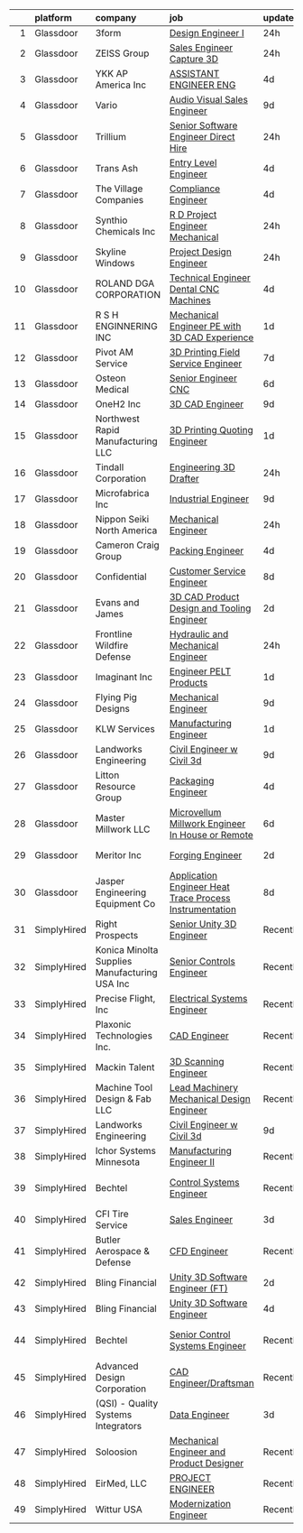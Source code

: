 

|    | platform    | company                                       | job                                                                                                                                                                                                                                                                                                                                                                                                                                                                                                                                                                                                                                                                                                                                                                                                                                                                                                                                                    | update_time   | location           |
|---:|:------------|:----------------------------------------------|:-------------------------------------------------------------------------------------------------------------------------------------------------------------------------------------------------------------------------------------------------------------------------------------------------------------------------------------------------------------------------------------------------------------------------------------------------------------------------------------------------------------------------------------------------------------------------------------------------------------------------------------------------------------------------------------------------------------------------------------------------------------------------------------------------------------------------------------------------------------------------------------------------------------------------------------------------------|:--------------|:-------------------|
|  1 | Glassdoor   | 3form                                         | [Design Engineer I](https://www.glassdoor.com/partner/jobListing.htm?pos=128&ao=1110586&s=58&guid=00000181bdb25be99aae43e3d6c737a3&src=GD_JOB_AD&t=SR&vt=w&ea=1&cs=1_e0af65d3&cb=1656744992143&jobListingId=1007977846937&cpc=786328B4A40DC555&jrtk=3-0-1g6ur4n14kbn0801-1g6ur4n1h2beh000-2d8cb9ef69096635--6NYlbfkN0DVVpRiGEUFeztrPLJeDLfbK_o9wLke16TUPhBXqz-k-rIHXO5GA1XFQmyiOfwIAYqsmUABfCuqWyrt4FmidR_x-q1-KQP2LGS7pbuM_SgnvCkUMcHodiN-0bgi0xhXlAme2YpPv4GC2I40FnSWe7LiclAyZwgp72a5W5h0RPiTtkBQOd8ktEPjAQUKaKM0Vkr1-J_bW4-_jVBrjoA14VQeIEtk1CF7u-sJZp6zLJvMBSFXSCqv0WrDBeFhYs1r_AhXg1Gnc53dYh7t1G4Di30Fp0l3mRWQr3z6UvIxkmaEPE5kCmvEQu9pDO0ENBlh2O0yJm15DyussP0aKHJnry_XUZDs2oQehWEY9cSV4D8mCdHADJSXdZzyMoewEX5sR1uBkMdBu6zoeOzKkEeqIvh6ZtoFBqhgCofTgQeVgEomuhzIKH3EcH-V71KCCSCxw6EhERzlkh8khQoVLewZu5Qse0GkEywEtX-azDNCO87V77KZ9YwqPKNK9PjVqakv_s2_4E0-TX9IZpSanLeo3yXV)                                                                           | 24h           | Seattle, WA        |
|  2 | Glassdoor   | ZEISS Group                                   | [Sales Engineer  Capture 3D](https://www.glassdoor.com/partner/jobListing.htm?pos=106&ao=1110586&s=58&guid=00000181bdb25be99aae43e3d6c737a3&src=GD_JOB_AD&t=SR&vt=w&ea=1&cs=1_50fb5cd4&cb=1656744992140&jobListingId=1007977640890&cpc=7B55E3DABFA2D45C&jrtk=3-0-1g6ur4n14kbn0801-1g6ur4n1h2beh000-946a37328f26556f--6NYlbfkN0ABwDUVlT3Pw5qAnq35jQOIcsB_LA26JxM8HdsefTKsTXm_DZ5EExO6OXbcyEoywHe7j21XhAqayewwG76O68hYiuTR_poaqezSMq9LY1OCly6wrcLoFRl4oHY5-Z2zYalw7y74ObEwea6lwbOPGcWf2lfRqvvyWTHQk9PfCZqWaLlegTCtM4XwNs0EPsMpVJKgjxTu4d0SAqIIPZdx7PpZ0UVHDy7Sd4QqGKLGuObVRzChEMAjWmWzyo5xhuWS4fVVh6CgwdSUvv1GrTdRZCpR-zWwp0y211zNFeTrI9PvRgGWkJh0YYsMDNwBWwzl-e_5EFWioN6eDtO_u9uJ-_reQCYqbiY7WxR_eEVFUNNyqOliH5ygrrpJLslHN6SG3AIBmLEoZfJ_Sh903Sgu6bJi3dhBhUsHQ3Ik-RB0O7vMYr5uZ5aUxtmC0WSp7cdYNDvKhadEhtKiamgK_2fOWL3yH8DY7B7AH0PGnw_LgOr66KSe_cLGe3PnsHgwDXO6DI5XkdCNBXvqqw%3D%3D)                                                                      | 24h           | Chicago, IL        |
|  3 | Glassdoor   | YKK AP America Inc                            | [ASSISTANT ENGINEER  ENG](https://www.glassdoor.com/partner/jobListing.htm?pos=118&ao=1110586&s=58&guid=00000181bdb25be99aae43e3d6c737a3&src=GD_JOB_AD&t=SR&vt=w&ea=1&cs=1_83b28e0d&cb=1656744992142&jobListingId=1007965770496&cpc=967BF0C4231BAF98&jrtk=3-0-1g6ur4n14kbn0801-1g6ur4n1h2beh000-48b51911692628fd--6NYlbfkN0BI31bWweEZYPXGNOwm7i37MOIPyHxVFdbdfjr5mbKJffvKON_c3ZovQhkM2eTgpmDowD2cIJd4VszA8fDUG7qB6tL_FPhjHj1uVC1VyIW89VpMlAg7xwTg978uuM0UsmHlEtrBu3MwUghd_89MGjo_t6v3Wkdjhj2NFBYT-jLEKcYtexUF6vp194pcXcjJsIit1FqvmKE5-I84f_ndwVSrDqc-aM5o0Ge777mmWLvnl9eYBcqF02yilotLlIFhbT-5ixgXfxn2LsWI9nWsXSwW-oi3u7V6RmokjQxrqhkHcO9B1koipcQg3LJtPLt3mxKv6msyez96qGhqQ7PXPJS2gGGRdpgA1QCVCKR-VZPquyW4s3FI2Q2nmZ8l0XSGZG06aBpif2OouGaXqfaGYt8L1DYt_6IpZ7WDXkSRJ8WhLsv883fsBRhtwlUHZKaUc7f6kQNkZ9wxXEBVY4gHMenlI4hVPxfbbUbqKZIttYAgc5xFwMR2KA35MaB0Bi98IlEA79BjdHelmQ%3D%3D)                                                                         | 4d            | Austell, GA        |
|  4 | Glassdoor   | Vario                                         | [Audio Visual Sales Engineer](https://www.glassdoor.com/partner/jobListing.htm?pos=108&ao=1110586&s=58&guid=00000181bdb25be99aae43e3d6c737a3&src=GD_JOB_AD&t=SR&vt=w&ea=1&cs=1_8702924f&cb=1656744992140&jobListingId=1007957200554&cpc=9EE84A762A56BE39&jrtk=3-0-1g6ur4n14kbn0801-1g6ur4n1h2beh000-1cd875a76430fbde--6NYlbfkN0A4hgeKHdLyHgzaskNEvl2xXMVaueUT71iJOYpLYISQUMokOAxkb6e4txPs6f_S0ebvVT7mjiRIXvY5BrDZHvuKSsr0IpYfoC1TsAC_ZQuScOAhnEr9Rz-GRhmj27X-NIXUH769hQWDtwZmq8aVdcyqDKSjiBY_YyXgHRRdAo-w6Uv0R33OrIb4W-BpGXjT4kt1EEIy_4G9VXvMp8gpR7L36AlyW-WFv2X8twQwAiKdzXiN5M6TrbmQldfQvgkGSouLfmc7AZBGZZ5OkB6llY4fGKoQIV930dcLglHApgvs_y3g9_ZokwmBL0gR728Vm7He_MW6ELGHqUXFCQA-COm2-n3MDIqVz9SGBjTkUB64RmRbeA91gGGufsGmvZwOxx-2QpdOq5601j1__pMShp0YDvH6TsK9wQeXvn5eqUzkAiYVz2Vz5CNuBFVCsaGaIkMz-wmK-RM-MQeYJXo8KXE5TFsoYqZq8MidrVFGK0vGydfXo0ltBdVd9HvUB99x9JkSPGOL9Ld3Nlv-0AQ8d-lN)                                                                 | 9d            | Remote             |
|  5 | Glassdoor   | Trillium                                      | [Senior Software Engineer   Direct Hire ](https://www.glassdoor.com/partner/jobListing.htm?pos=125&ao=1110586&s=58&guid=00000181bdb25be99aae43e3d6c737a3&src=GD_JOB_AD&t=SR&vt=w&ea=1&cs=1_1c7f3fcb&cb=1656744992143&jobListingId=1007977004380&cpc=BCF6C35513A620B2&jrtk=3-0-1g6ur4n14kbn0801-1g6ur4n1h2beh000-65b087a41ddba043--6NYlbfkN0BFZTBn8HwyUPs8e2u2osMVGsWqVjyo5iEHGvi4ofoXKZ2vTH61WUuf4LNZPswvlpCfRrKjiwWb_c7w2znErbLibRn7HnfQf-IZjAs4w7TNIEBezdY0bKdnYBDBB1Gh19NxtHw_QHinHLerRjCLQuMFCi-BZriqHMJugkJQhlvl_23xcLo1bVuuuKPIELvxkb0XB0LgUTaTpxzkQ_s8RcdCXS2jhyQrKfB-zhqXlLvr992Hy5gfNw1MrJCkfmmo-Y6vsvlyLmbPLq3RRipR2arvgRJfkppn6ZIIfwoEKxEfo07GllNBqXS0k_1UBhGur_asSrwb89ugwjnR-_XO3_0vvmX6rA3P2dx0oVAnfI29ghJYWvgJtA-bz3j9cIXjHcjW1oyYZGv8QSobZUiJ1OPWUmch5IKeDDmWU94s1C45KYEWv7ae7f9QtGPA4Vrfuaa6AjdrlA_VF1-MJBLy77d7xeSu-2LJpX8TcKqKBWgBnJ9RwbqwltEPwuy81FF_64rP8H_rCMnpIfApQAzV5oN4gkIZDi4qV8rn4LP2praOk-_EG7TZwJjF)                     | 24h           | Hood River, OR     |
|  6 | Glassdoor   | Trans Ash                                     | [Entry Level Engineer](https://www.glassdoor.com/partner/jobListing.htm?pos=110&ao=1110586&s=58&guid=00000181bdb25be99aae43e3d6c737a3&src=GD_JOB_AD&t=SR&vt=w&ea=1&cs=1_dbe65125&cb=1656744992140&jobListingId=1007965707935&cpc=16EFF8D9850E1D49&jrtk=3-0-1g6ur4n14kbn0801-1g6ur4n1h2beh000-dd5a9142dd8f976a--6NYlbfkN0BkiKdFgZ8hG55hkSlgSGdsUeAU0dL3IZ4QSW0snDOG8vDh5zgye-Vfpccs4UdCZj5UKxbcQufdb-G0gPe7lymSB9_kK9MYWtx44mFJi_PUnYeG9luFV_-te4kTU7dJr9CGPMcqjbFwEks6YLC6a_JVcSs9Vq0dj_phrj7nX7qHPlclpC40D7R5jzirUVbiSBciiukKPXJIZFB6G2xq8r8U2884fznQoDB1snhU-pFzRooJBRkWXZl7Pcui7XPfwJrITYGUaQeQlZj9f3Bs7fs65GgNL-IBudzQSGZpsgvllomkQvzZkHCw4JdnWPtJM_270Y9unbBXDEpmgxtU-lvvEfu8tl6eYly-Q0a5lqGJ7LYhYbnZmDQXyfn__OXmCYw7qykFf3XHnJSvQZ8WlgOVm6zhhjJw6-A_3Olg1JuSeh520t7QX4tb0hdUHdOEx4e-z8fEwZY214i4plnvYuYdz2Fs5rLKWcdPgkUrNAcNr4m6OWdpzf5od2tTvZw-kqnLkzT3fDNEDKMRl4oCrHUGLrCqFV909c9At7Y4ZCh7XwF_GDPO5uN3)                                        | 4d            | Cincinnati, OH     |
|  7 | Glassdoor   | The Village Companies                         | [Compliance Engineer](https://www.glassdoor.com/partner/jobListing.htm?pos=103&ao=1110586&s=58&guid=00000181bdb25be99aae43e3d6c737a3&src=GD_JOB_AD&t=SR&vt=w&cs=1_6f09a424&cb=1656744992139&jobListingId=1007967366080&cpc=D5521335291FB266&jrtk=3-0-1g6ur4n14kbn0801-1g6ur4n1h2beh000-beaa706f582c8dd8--6NYlbfkN0AGg1VZueiKT9tWCUHV5e2l2mcE5WYHjIZa47yRLtX7kiBeso7O08o1ImTAexH-5Fc-kJABLgOJOiffu-SjIUnvwqVTsnaCcbR8pazYVknqbPWn_X4Pwx5W4XkF3Cth75YhKCE8oyJREfWIOqp8gPqUNOdkf3taDZCmq0aCRPz6CatEr8RLoL3sOxFncOzabTPVHvhmsDhDuLg_qL5HnPaAoAOtInbzAO353-8nrOLOKBz_LgFS12ZT_HCMjvdtoDYcQNlFJD_JHx7RRDU3tIoHI6jhMDhPyKgIQq1O_nlf4OmCwjZy6o1VymeG6qXtJa0_Ng8xXdO4lGMTGS2k8qlM7FDm6lSEkC5PiDOQhkr5rmR704vvBhiswploioD1m7-5ygQ5kuhRNVlUgjF5IccG_PKLrq4MHkLBhHwyqiezcJW7nh8BP5kYcr05VaU_k968KtXKCGXaEP83xGfsZCX6Ku6QRC9fUL6Z08AwNJewYuRSqg2-61t1lT9ydGSHzHY8tYc7Dtyzcma1TYP5NLjK)                                                                              | 4d            | Green Bay, WI      |
|  8 | Glassdoor   | Synthio Chemicals  Inc                        | [R D Project Engineer   Mechanical](https://www.glassdoor.com/partner/jobListing.htm?pos=126&ao=1110586&s=58&guid=00000181bdb25be99aae43e3d6c737a3&src=GD_JOB_AD&t=SR&vt=w&ea=1&cs=1_9c08b1a7&cb=1656744992143&jobListingId=1007977623844&cpc=AE9F6614D4EC1B58&jrtk=3-0-1g6ur4n14kbn0801-1g6ur4n1h2beh000-c7f12a5141f848a4--6NYlbfkN0DPHPCnMKBU3jrdP-gYLKQYjFDe8Oy29ndwMJpENFyX-2Z81cv7kXrqy3WBMFCM0chQqNHhO81LEGbGATasPALwgJVCXTlUKJ49e_uMfUlC0PJ1nFviBkAFJfzXufgWJPwhLPBHWt6ssJJ2l02jLu-qpHIo0w3aos82IJuRcOd_PlFMjj4rL8fxM88QquKKnxkQIC3K6hkF8A3sA3rw1cf0UrvwLy3h6xXgp89PFWusTE0ldzkNszJxTsJJX0RrMmBW6Ec4udgbcGaDHsJr-dKhxORi8oi-OpoqH7YuJQNiTNG4Nfssz8Ia9uwYIH4CDLSQ_8hPoyUkftx68RT1F4ie06vm-KfxIh4GTBcmGW7xuL4cViCW53cvf1zjt6fdWTgmJK5r6DOSv4IkJzsbGUhkQrGZjYspqs7NkQaTmiFjcHj-dKZhTpGAPsbL5xm20vzoOePz1JtVf4KMnu2Ef5iAluBNmEzQnOc-H13VcDJpv1w6zLyznDH6eeSSfdZ0ALlWccVUaJTXrQ%3D%3D)                                                               | 24h           | Broomfield, CO     |
|  9 | Glassdoor   | Skyline Windows                               | [Project Design Engineer](https://www.glassdoor.com/partner/jobListing.htm?pos=127&ao=1110586&s=58&guid=00000181bdb25be99aae43e3d6c737a3&src=GD_JOB_AD&t=SR&vt=w&ea=1&cs=1_1d0f9f52&cb=1656744992143&jobListingId=1007977295026&cpc=D1AB73242940E063&jrtk=3-0-1g6ur4n14kbn0801-1g6ur4n1h2beh000-86a86c39ee4a4e10--6NYlbfkN0BfDn9qzh86xzf4i-vqFgBzWj7dNiuZZYo8X3wbdUeoUDIp_z0aHJnMaCdXAK7HVEfikA2RCCYjACk-A4pcOxVhrqrhk3kIOmn0rlYOZHUi1jEz9D009FGAcEX-M-k2cwHm0Z1_qVxZJLQnwbR58cMMohMXRMkNSiqfuCtvezZ6h2FLYCLB3zBTuh1tEUG9WB4qDnMOfNgoBFVTrhI6UfX5U9YmEq09NYBk0ppiB_c-eqyqCiV67CVBABejzEl5MU6bUVcPHUufL4Tsn1VurdvryKK5Pu3BHOseCPOY4KPmHy3mFIkcUCNo7vSnSqNnzsmvSwCSaQkXzh9YUdZ_lpfMBsHWi7xOQ95ovu9S4M2-jbEMzC0u1ZFfhjGbtZBMWusqRhPcTdIZjRy_Ajr11RTBMPYWQYrOX4OsN6TjwNWp7sk_fsVJreALIuQqc-JGL3QKFUw7ZWnrmiXb3SjXVasuUqerAebvu6mo5YKGVyZB_sd3LE5xWiSZlxXjtse0KuF8wCq6X8W8jQ%3D%3D)                                                                         | 24h           | Bronx, NY          |
| 10 | Glassdoor   | ROLAND DGA CORPORATION                        | [Technical Engineer  Dental CNC Machines](https://www.glassdoor.com/partner/jobListing.htm?pos=111&ao=1110586&s=58&guid=00000181bdb25be99aae43e3d6c737a3&src=GD_JOB_AD&t=SR&vt=w&ea=1&cs=1_cee6f3a5&cb=1656744992141&jobListingId=1007966701184&cpc=251DE92F8575B4A7&jrtk=3-0-1g6ur4n14kbn0801-1g6ur4n1h2beh000-ccce008de342f90e--6NYlbfkN0AthqzQusMl8YOgigieeLUwq8L8rqIYCgJsh4h7V-_uQUzY564cL5oHFDhuxv6jmkqB0GniHrdzSqZBF-ZVIvenoxy1wHzrnYmGFq-AkOUh4gMG8EotvW-ef1T2rfKWh_PIjYueBw_H2ALesezizARRIhgUEnhMlyKwN2avnNq7a9CD1h2M6EhzjxbP7X0L3DXx8sITT-A9YrMtxRRjdG-xGc1kEWdpsTfcKK8K2_olZwTam3lIlx8zfAZcSj8Q29zOLV14f8JrR9Nb7Wf8whgwBDy_T5zZdA84RmLyrWEDdrqFfk8Cd56b8X3e1XC15L0T8BuLxJSRuDU8jOAJn1qmatlFfI_9RHbAK2QzKjJhEUelfpgHDlWcA2M8t8oaXHwvbUSTqc9d0vrCseaETVHOddesS15NzkDJRlSdfK-9tUV4DXvL3xvQOTH2IawKJ_mLkuA03JvZXTbvCjHrFEmyGnL37Z1uHld4U189K4P3n3ovGYoNGKDCJMcbhMbQOP7yUoaPrZ4fXA%3D%3D)                                                         | 4d            | Florida            |
| 11 | Glassdoor   | R S H ENGINNERING  INC                        | [Mechanical Engineer PE with 3D CAD Experience](https://www.glassdoor.com/partner/jobListing.htm?pos=121&ao=1110586&s=58&guid=00000181bdb25be99aae43e3d6c737a3&src=GD_JOB_AD&t=SR&vt=w&ea=1&cs=1_9c2e22d7&cb=1656744992142&jobListingId=1007972958830&cpc=F929909D2225707A&jrtk=3-0-1g6ur4n14kbn0801-1g6ur4n1h2beh000-f1779d2d08060635--6NYlbfkN0BxkLIcfe0oqaYINownie861a0BJtkzmJW-WyGv8J0JYIhtfgDOowTGi3v4Sx2czP0u5bQELIaQ5JyKdfoGEG2ATjNx_k85U_WJtf65qGJqgsaQkong2av6WTH-ynLSqqKAN7J8bg_cAWJMMLExucp2SnPFJf9VvMYaG8fRxwxeBR0Ny-ln4r5oB6N8M_HUNBSJ0-aRRu36uwJRC0DR_ok-_UyaFH9uAoSWuvnV6LUM-LZxLpeQXJzt2ySxNpE8EIaUHiHWNGcjuvvCNXfXP4xUxjxVDqw6NfCR-FN1Uggaf7dC2_yAjGDlCIuGkZJo76VocPEyl3GSD3S7mSKaHRzxKPy6Fn6vqBnUITCDHHc8qx7IzpsUPo2PpOmvfwqqoBpeU38segmX3WniMVWDjUKzbRLX8EpmlDgsXStq9nbYPzBr27fPInhk6bGp34xsCMoIC0rTzO2uM5VtlIymuSJB_ut7wTs0aAqzIdcwMYDbKNeovNmLOxgKiH_czgrppwaZxt6BwV48tw%3D%3D)                                                   | 1d            | Monroe, LA         |
| 12 | Glassdoor   | Pivot AM Service                              | [3D Printing Field Service Engineer](https://www.glassdoor.com/partner/jobListing.htm?pos=109&ao=1110586&s=58&guid=00000181bdb25be99aae43e3d6c737a3&src=GD_JOB_AD&t=SR&vt=w&ea=1&cs=1_70c40c88&cb=1656744992140&jobListingId=1007961993067&cpc=8BB092BD934645DB&jrtk=3-0-1g6ur4n14kbn0801-1g6ur4n1h2beh000-40913170a3da52e7--6NYlbfkN0CbX9TDMZUUYUADwaBp8_hVx-p1QOZgnaSDYdV2Hdg3hfIq0c3kl3MSXi8ads7ToPzuq025CtUrL6AsoQwDmlOcbOtjm8ANPhxkHLaDy8Dggm5Gt_Omd30yyQzJCyPR4sbOmhLL6LwQtE9OXEsViCNFkMa_AZ-3FQMtOgvIr8oPIzByW5OgIzK0NlQmorG2yf0NQPcu1rVHPpq80oCpO0H2T_GFRSfRwVsrTiDp6VhPUtTuT7IhyX--0Xqxid-gbqKXlRrlgzZ1BXBmTKnw8R93JYarMmznmwNtJ0qHONNeXxEjT0WNpZY3xOt6vDG9yJY7IZ2oRD3uSztoBnDJj1s7J0a9WoxwtLIiXhlusw_JlaCiZmLHagaL2fCliqw5zPECbMOG4xvNxgiG-1D8kxsksUN7ze4-Hb-gZfNkbR1_4zbn3z19kme94f1AG9jFX4nZKvIaokW5Bvguo1z7pi94jl3tTtbvLRkC4M9bDboVvxTcBT_kHQWwHYbTXwJDI9gvX2dmw5MOJVatJ1wNaOyN)                                                          | 7d            | Pittsburgh, PA     |
| 13 | Glassdoor   | Osteon Medical                                | [Senior Engineer   CNC](https://www.glassdoor.com/partner/jobListing.htm?pos=114&ao=1110586&s=58&guid=00000181bdb25be99aae43e3d6c737a3&src=GD_JOB_AD&t=SR&vt=w&ea=1&cs=1_13d28bd7&cb=1656744992141&jobListingId=1007963499968&cpc=AE9490510CEB3845&jrtk=3-0-1g6ur4n14kbn0801-1g6ur4n1h2beh000-ca2d1e00888731b5--6NYlbfkN0C2nRX7LUWZRp6p1oCrkv5-wvw4qHFDa990XEw43leP6-sxukUP2DuP45usDDGHRTzDRw1zJv3HIX4cGCgnMQJisYzvTe1_LemaGMYi0dOU_G4mgVoZaYjdCZjz1DtnsbNiZwYvp74DbhLcZk_aAIIBBE2EDEJ7Cx4FNDRyph85Vb7qT1j0IvBKu0BDR6PV9-pNcdWqdiMYKU05SsPrVte9U_3OdbFAAE-Ce5Ni2vNO1SnJDEbOEfMI-BoPRBfhaAxhqIvjGGYt0Un8titwt-HL9ai8wYYzWXoIZ_mBdtVB1VyBVsugFHppfWrgY1045qTQHshd1hYKyxjtZrQGKYWKwjjAy9VNBFwSCV06LWoY2Q3et3ISrKO5C1S4hdwNVE45SFx1CexS3edZ0blIJOZTy3rzgGmGsG_d2wXBkwDk9T2zX__aG9gPZs9hcVr0xtypu7_ojwIkWLtgnQzid-e7vG_JIJZqt4-niRfE8_T_IWVqqcXl7MFCwpDrJ3xV7YqVZsMZUkW3gw%3D%3D)                                                                           | 6d            | Irvine, CA         |
| 14 | Glassdoor   | OneH2  Inc                                    | [3D CAD Engineer](https://www.glassdoor.com/partner/jobListing.htm?pos=113&ao=1110586&s=58&guid=00000181bdb25be99aae43e3d6c737a3&src=GD_JOB_AD&t=SR&vt=w&ea=1&cs=1_fe337130&cb=1656744992141&jobListingId=1007957368906&cpc=7F406056C5176881&jrtk=3-0-1g6ur4n14kbn0801-1g6ur4n1h2beh000-dfd618b7c180391f--6NYlbfkN0DSfZl1X0QK-zmVq67bCieVP4XLrROAZV9Y8StZtsmr1H244delD7SgV2fRNDocZo_6I2hk-7Z_Nuj7vjIDMvBg53Q7Jmv56-ComFtrVYhpcUsyC1ulvVmJSGdMM3Zc0NsbgJAC5cDkkfbV3Gt3UnH7pQ4a05ZVyMfUna8GbdCpE1eGtovy8TkbbfdHisKG9aTAMqp4lKZqjLuVPSFHc2cpb28kws_cEImm25YHpvGrG0hE24SabjBaDB24OJpyM--ypgztGxtHGZ7wqoktGP7tRkLEr5lpC-uTJFdsFZ570-Y7qtUApoxgYmbghIdvRJ_S9zSzXa7oKcVUVOVEqwtstZ8fCPcP9Wfg8opgDagjz3TxZZJiy92i4AltUD9__zNPpw-ZrgXK-P6HulwGlmacNAG7C38nOqx8LVixYPt0ank0joHjj-lXGtKnh7jSAEUQtP8Xsb8h7_9FEW6FeH9GC56VqNanjaPMuZvRPb6k6ZZqKRowLbG2kQ4-O3FGjfYz4yyxqcBMob1UIR57DkhP5BalJ0p5wKNnf417WykyXs7fA5HZbUaC)                                             | 9d            | Hickory, NC        |
| 15 | Glassdoor   | Northwest Rapid Manufacturing  LLC            | [3D Printing Quoting Engineer](https://www.glassdoor.com/partner/jobListing.htm?pos=115&ao=1110586&s=58&guid=00000181bdb25be99aae43e3d6c737a3&src=GD_JOB_AD&t=SR&vt=w&ea=1&cs=1_4c8a208a&cb=1656744992141&jobListingId=1007973343350&cpc=AA7790897323AD50&jrtk=3-0-1g6ur4n14kbn0801-1g6ur4n1h2beh000-5f66f7d07ebfaaec--6NYlbfkN0BdDHiSlq2TKVYTvK036ioTcRDjelCKzvFOpLFiF--0iXrCtLHoAIe2MN4iIXd48C1MGKb3iZS08jd5lUXS7EN2kilVDQbCoX5uNuGQF1IEyNcucH9pT9jU7aDEbJqeipgzh6FlYIf7ufncslwqcO5H2hn8zkpAsgeUMMSIGeLdTztrtEs_auo9-pYZYqEZ5kGh2qhfMysyU4GMSxxLpZRoRjVRdjUn-Gr3Y1RDZ8Q9QQC6hzj49WSZhZ80ha7VHptAokuQ3XNnW_EADeXeVvxvXZGlx5yX2_4CJft3O92_9PJoq7sS9NdxQyOiJLC5QxuBrM5qc3DcBlTN0CZC2lqgkHrb0iZbzgSEwSNmJZe4Psio6XNI_fLZSjbBN6y9tjoDnMP65GUrWNwuEIk_QCPOP3JH4HtZUFBr4VPECDjfJUopWn85ZQZCrg6k2vd3KVi39hUGOaBWpFCH1tr5sIOwkw14r_d4HHmwXeOQV38DdJdOtd-_0qfLG_E_Ae8C_T1wf6BzzNFJUQ%3D%3D)                                                                    | 1d            | McMinnville, OR    |
| 16 | Glassdoor   | Tindall Corporation                           | [Engineering 3D Drafter](https://www.glassdoor.com/partner/jobListing.htm?pos=119&ao=1110586&s=58&guid=00000181bdb25be99aae43e3d6c737a3&src=GD_JOB_AD&t=SR&vt=w&ea=1&cs=1_929ad7f3&cb=1656744992142&jobListingId=1007977037596&cpc=3048954C0A0E4D25&jrtk=3-0-1g6ur4n14kbn0801-1g6ur4n1h2beh000-6d8dbcf811592bfd--6NYlbfkN0BRHAOfPojhr5UlLOLEgOSBdTJg5tuPlxoeljkAG6cr_Azmo8yZrXP4asgOcqSbdAx1JJCCc3hbOI6Q1XBX1hoP4wnY9VTj0y1g1hE2Ax1f_4TaCXJfe209P17F-zor9Pj7uACuwL3tQai-hh-ebrEZrX35FP_TizMjNp2gmgv-0QJGArZpUCbUM0_WoaQvGTo-ZC6ul-Ribqxg3xxmpyvVs_mlJEH1BjqC2AJD3mHBexSOrDrr44jopsxvfmjfoHoBZhn8YCfAOfpzKztz9NIClB0mySjMvQsIcOr1W9AGNGBIxJLYAHCaFBd4D8nC-0vMA7XqRW33PXr3q6nab2VL6EcvxJqrGy78IxX1XNldNP-2ZZulLwTXhmKOXsbezi2o0-dspUNp2CB_lrZYngi-dstWbmXN0fl1QeJktqj6u-lf3VjO6Y61IxFA5OGopcQLAMCJxG_69XKE4UbWpoMNI8vCp8-WOCIr3d8ohjhyk9MXKZsiW1wk33RLrrr8v9feYWHEf8rgh3aqEN8c-rEB)                                                                      | 24h           | Conley, GA         |
| 17 | Glassdoor   | Microfabrica Inc                              | [Industrial Engineer](https://www.glassdoor.com/partner/jobListing.htm?pos=129&ao=1110586&s=58&guid=00000181bdb25be99aae43e3d6c737a3&src=GD_JOB_AD&t=SR&vt=w&ea=1&cs=1_43eb7b4f&cb=1656744992143&jobListingId=1007956973124&cpc=A1E2D04CAB10975F&jrtk=3-0-1g6ur4n14kbn0801-1g6ur4n1h2beh000-7492ccc9b7941be8--6NYlbfkN0CqQbbPGL75_Cm5xQ9Mv4y80BMJitptbBaOphorvEhQBtuhpMrLgLCz02o3uHeGTSgJiHpX55DmfDN4i0OVnyYOO7h21_pCncteDNGyMLyacEkFo3dRQtOLQc_WwCI5tWWocWpD_fF0boI5hcWqjtViZY_b54FyWVR3_rf9GWaK8DTd-8PpDQ-pUlOpuBc1b485JWcGx7GEKpTEBXnOmbITvHO8b68VJ9jUUT5Uy_eYicqHoPuaqp68Zb8nsje1x8ZeVd73E8be7SCN3y0NmNoy8PZLKQMhZPbFhYpEOFstKEKgFi6kmPs4FyLgwkQawCaWoHnFPz90UYWRhnR_O1LKEBCFNqzrMstUQB6bHzHYYFl8Ry5wCw-LEBp9uSCFqGZOpQ6XU6p7uSQptbFoOyIHsT1u3GOjTYIuqAAVu5BU50zHoHssVpV6RUZ4sQdAE4CvPHihR4qcbsn94ekMH0OztmUfRjV_1i0HcFSetTQspuCKNuzPcHhwv0pF6hH7fvKeKW8CsMw18Q%3D%3D)                                                                             | 9d            | Van Nuys, CA       |
| 18 | Glassdoor   | Nippon Seiki North America                    | [Mechanical Engineer](https://www.glassdoor.com/partner/jobListing.htm?pos=130&ao=1110586&s=58&guid=00000181bdb25be99aae43e3d6c737a3&src=GD_JOB_AD&t=SR&vt=w&ea=1&cs=1_f91dc762&cb=1656744992143&jobListingId=1007977201479&cpc=D7FE8E303655E3F3&jrtk=3-0-1g6ur4n14kbn0801-1g6ur4n1h2beh000-7456906b5fb2736b--6NYlbfkN0DfhRLDY5E7BVY3xhBTAobuSaZ3WR2SqAJ-w4NHeQGDZ4N7kqSqiwTq2tr0IA9OxVWvQKlg20hLu1mIltqehbBfD1AClc4XJ24sXnfXIZSKBLlAF5jzEhSEZfSQzxKbgg81lhsfDSX6PKEkFF46zpPwdZsy0vpiPzGgGQotxRa30xnhL44tBjDSbQkr4EaLHZnRxEmhB3S8rZwcU_7Oyo6yoAfpVG1GWGG2d0C1ODeADP2t1Dc_yt-cdvtnpALYTxlfcQGmUNdwxn-Q-rrCMrBaajNWqULBAs8H3u4EosH1yIC_1gevH6OyRemUPBlvorup0d28mIWtmkSwtkJbvrPlxOMijGYqYbB_OI6tL26lyZPWuJB-jyPC1RXoKE5Pie-PjeuPo0pw2NimQb5mgynxnj_rqKJCQqdk9gsuKUlYmgz6cXzizcfMSgmYefKO7H1YyHtF9b6Aqo9Qos_Gh-fWe0g8B8OzQZOb2aI21-M_22Y5-EABk4njuGwpoKEUpvZe-VjmlIBtag%3D%3D)                                                                             | 24h           | Sabina, OH         |
| 19 | Glassdoor   | Cameron Craig Group                           | [Packing Engineer](https://www.glassdoor.com/partner/jobListing.htm?pos=123&ao=1110586&s=58&guid=00000181bdb25be99aae43e3d6c737a3&src=GD_JOB_AD&t=SR&vt=w&ea=1&cs=1_1addc0df&cb=1656744992142&jobListingId=1007966253943&cpc=179A63ACDFA89555&jrtk=3-0-1g6ur4n14kbn0801-1g6ur4n1h2beh000-1fe541cd6b497fdb--6NYlbfkN0D31mAWqjwMh7zZ7oBzwoBGl_n69rjSQwHlzZ3dzHInTFkiJ4hOn8BCEGXoDdL-QHxU6PUu-4dBTVP0yzsuY-2pFSOYn0R6zVIVLv1I8hPDJU_Xwc_T7_sj0_VDZoL0rTK5EhoJ5aAnQhcyMra0Gkg03n3m1eDldWDWfpszNO9SoebmrRpEvZQ1fPeQHRi5Ug6mDndVsOTqGy6s9TygnRQLETfuN8HR5ONAoVZiM4tDiz-rp1AydHk7gDjecmG1gFYqiB_HzNmzlgv-9tk52t4HifodK4meFBkXEqUW49ty9MXK0F0fjZcoENo2C2C3eyce9cLdL5MbXHE5uH9tPjx8b6VphjWjXI4Zpc6hR_IM50jPcx5sMO7nxGBR4BB4UnHvbhy3wos9kdtZlmvwDQ1UwwzcRwkDXDnPoVsP_3dJrYskF9RndXgsAasYhKiI72irczBapXfjsbV6V-W4WVQNRLl7-occEsRYYliBwPfl1Bxx3QqiPY-9ObcDdR1MzRDZE-kS6Bnqn48qX6ntMwyfgD3OXSbZY4A4KTnKU3kMKXj1Txpm9NkVLsgT4zRtaSGKKYbg0c2qBeDfZqehuwvb)            | 4d            | Hickory, NC        |
| 20 | Glassdoor   | Confidential                                  | [Customer Service Engineer](https://www.glassdoor.com/partner/jobListing.htm?pos=105&ao=1110586&s=58&guid=00000181bdb25be99aae43e3d6c737a3&src=GD_JOB_AD&t=SR&vt=w&ea=1&cs=1_6b011655&cb=1656744992140&jobListingId=1007958972591&cpc=8BFE4FE9F2118452&jrtk=3-0-1g6ur4n14kbn0801-1g6ur4n1h2beh000-3f7d04465320dddd--6NYlbfkN0C4WL8Q391vwf5Bs_0p3sw-HxYQMbbT1b8Vq9i6dda3-h9o8J2TRRRAjbumGXxDG2N_6B-JA9irz3hy-1ryE28RfXfP33v0XcFc4TuqoxG5TM7lrCfY6VjU6TiCPal-kSrVQEIeOkc3sMEI1VphhxrOLo14JMf7cYwknisIb2gx-7w_uNU1PH3LBzjg9tTnp7s0Bj2UCVadrWoWLGUHpPfR86ojWKQo7sxX44UW-RcCLLOV4f7rFpFLvTbX4VFjD2oE7hMfXGzTKE0Uj5VZbdpxk_MIO-BYyLarxO7g65_TE8xfGhmu3PchsVT_e4y6_k0s2x615WJ6BgLnuVsVm9AQ1TVfRwYA_rEPonwE7bugkjHjlIQq5mnKF94WFS6O2EHBmWAYDs7eaqsu3OtU8GSFai7M8V49o19BxkN8phZT5hykaU-749LTTSP1WqE0GmgywfgIqkFV3QeMSlYPUGXBcBMTtzozVpM0IcoMoJJ9WltZXw1i31yN2raYrlQIjYlhSGwUN3PzXA%3D%3D)                                                                       | 8d            | Farmingdale, NY    |
| 21 | Glassdoor   | Evans and James                               | [3D CAD Product Design and Tooling Engineer](https://www.glassdoor.com/partner/jobListing.htm?pos=117&ao=1110586&s=58&guid=00000181bdb25be99aae43e3d6c737a3&src=GD_JOB_AD&t=SR&vt=w&ea=1&cs=1_5fd64be6&cb=1656744992141&jobListingId=1007970616947&cpc=40021B6B9FB64F38&jrtk=3-0-1g6ur4n14kbn0801-1g6ur4n1h2beh000-eeacac7f617ed4eb--6NYlbfkN0BIFk-5F8ugqpNfji3YHMJdYOmoGb_D8qCy_c8fibJYoPFfn_szViSslXE7GCZ5poqzMy5FEmzGccp7W65AXzjMytlTrocfw-8SMYzN0GZfncqA6sYSducptgzJCIBK6FBK8KSBPv_NNYMhCKyw2RrcB35wuzXXbgfejR9y21BUoYXWg8e0gQeYyo4tEmI0Q39VXd3jTdj2qNofbz5FxPUfDD1u_xyXclGiHRrnC5-eodvVhxUn1RN8G2icl2SgAaB7ZlTBE9lPsZvjufMnbzFot1YNgK9uNx5wAbvZrzc-pO6bHDOsZt1ZlJ9-qrwmFZnG77Q8yZv59dMCsDPW3X35CVW0raXX4aDMIV-9G3kkl2zx1yOl1Xc4dzqynZk07I5Gr6Cc5EMG44dNxSL2SjnTmIh8Wb02wcs_P1igrm2lX4xV0E6b8ojmxSi-lwhaOxlF34GembVkGmv2wGj2LBLVOVe4BhqNmLnNXYye4VKVIIBTQVPNWrujKJMYezcVh4kMmCXe6t7wR0wyw4JsHSY4wxCQiNo1HKUKc-uaDqAXLD-GtjM0GMdT)                  | 2d            | Atlanta, GA        |
| 22 | Glassdoor   | Frontline Wildfire Defense                    | [Hydraulic and Mechanical Engineer](https://www.glassdoor.com/partner/jobListing.htm?pos=116&ao=1110586&s=58&guid=00000181bdb25be99aae43e3d6c737a3&src=GD_JOB_AD&t=SR&vt=w&ea=1&cs=1_51d938e9&cb=1656744992141&jobListingId=1007977722738&cpc=A156626C531925F6&jrtk=3-0-1g6ur4n14kbn0801-1g6ur4n1h2beh000-32295a2089df09ba--6NYlbfkN0D4nuovUOU2dPryPr7-xanE7ZFWASvaSyNm3BqXIbrO0qkmT-zCxvI2Uzu1EP4guMpFp6Bn5PY0c220mWopB1Dha0heZRvE2cisqLAAeMH0OV54iXFDjgFuNJGJJEhkFWs-kvQyZx7N2rbaBjNs0aAhhX1h8YTGGT1E7pd5TRoLgBL32Dn7jpuU2rO6iVmCdYxI5N5dwUJD4ZG8UQuEh1MjawaeByKvyfPZxJJZQzzTDWHJ81rQ-rYbAvnzZ_sCXraxmYIRQbd_P-vGK0UQyKp9UG6rmae_Cl-W2X6NM5w0Eyvm6PJRViezvTkC_L1XeqrWn3VfRq-Rc05mMaOErtY78bG43HyHBq3LLLYHhFORDOfJkYeY7ND2RV2iqAkivRpcHhgDJTiMibkmXqHhlq4dcK33319BmufGH23twI-9qkp5m2ilN45aLbSGkUb4g5KdqiSDPThp7iuUD4UG6KEJWXzZbshwjVL68l9p70FYHq9zMC0a8zIEDjD9QKkWgzFGS_e52wBB7Q%3D%3D)                                                               | 24h           | San Francisco, CA  |
| 23 | Glassdoor   | Imaginant Inc                                 | [Engineer PELT  Products](https://www.glassdoor.com/partner/jobListing.htm?pos=107&ao=1110586&s=58&guid=00000181bdb25be99aae43e3d6c737a3&src=GD_JOB_AD&t=SR&vt=w&ea=1&cs=1_a4c250a4&cb=1656744992140&jobListingId=1007973709500&cpc=E5F8778DACF9B618&jrtk=3-0-1g6ur4n14kbn0801-1g6ur4n1h2beh000-2312841c6c152a27--6NYlbfkN0CR1pWcDHInG18RZGrpkdqtP22rJlajNvAY-WyH0iyydHoACNrzbAlz2K9QKXMCNxSRZlBywY2izhenyyQV9Ejc_YlOHHu39G0NRy_AsEH2VdXPp7xf9ZvHrNab_sX_JLm2rHpxnamec80WsoJ4rDH1-ajKYRnZPJpbes7o0GU3SmUDCnGePxF6b0EAziPHtru22eQ5AMFc2LXEfYm3WmZiAAu-rfdbvBBa3mgv8fjkI4gsAP4XZu-RacbqY4EPFJ22npK8Oqtbe4jU6qO6nPKt2SdiC3xpu2DU0mLLRurJp9dyNXEiYffEQrfvgFrWC7BIsOHKwGoVvVqXu503aLFvt5ODybYjtHhyY9QK6ez09vlzCicwPpYw6osKNQZP8V8XgjDINCDzAvg_eUPRdxW_lLuhm9-WfZXFcizaKjorhsXKU9QBB7R3GkDy0D3PNlVAiaDvbaGNHjvrBQuVODOJ4_XrdsAWCg5qgSr-7s7s9sM80dfe82wj9kjWudqSnUMVnJC2aKrtDA%3D%3D)                                                                         | 1d            | Pittsford, NY      |
| 24 | Glassdoor   | Flying Pig Designs                            | [Mechanical Engineer](https://www.glassdoor.com/partner/jobListing.htm?pos=120&ao=1110586&s=58&guid=00000181bdb25be99aae43e3d6c737a3&src=GD_JOB_AD&t=SR&vt=w&ea=1&cs=1_a48566ca&cb=1656744992142&jobListingId=1007956848253&cpc=FD0C804CFA90C8E1&jrtk=3-0-1g6ur4n14kbn0801-1g6ur4n1h2beh000-4531e6543ee1c80f--6NYlbfkN0AZiaPZyccuKjlre0e0RaBFeO48J0QExrO5hcuLctOVaEe4jn3sP_uC987xu6SOxrmJMsBblcLK61ut175GXsThTOmmS4ay9JFltlE2z7hQd_Q1vCo9b4Hv_J9JqF8WcaGR-czFPum3Ar7_iEA9S-zkh9zk3zYRfNemrS1hQ13S4na_AkyTQ-XPS4Q7sTDasLW5N6-stntJ-e25epA9LkQW37Sp8GZeh0XA7_4ELlzqoeWfvaA9g4AAxDSpVrXmxZIWOUPnMcZ7knyyAEVvMWxcwoeqmXXdBdNiWVdtev3gKCidAy2IcycF-AjHoNie-VG3nMnJT274qvP4lFtddYTyUF5SBrxUwxOkhIk0wjLmhMwTInctbaAwJBxPcQAgv-tF_jKI183N5QOnv3-M1C-QOLuGX7pN9t1vJ4t9Ei7AC3p3v4xihk_by9rWjWAD0vTbFMR8TXLDijvkgPX1UpDKxNaffIETwRghUtxrpWbAYQjU0dv1O4_Zre4B0I8-Q4M%3D)                                                                                           | 9d            | Broomfield, CO     |
| 25 | Glassdoor   | KLW Services                                  | [Manufacturing Engineer](https://www.glassdoor.com/partner/jobListing.htm?pos=124&ao=1110586&s=58&guid=00000181bdb25be99aae43e3d6c737a3&src=GD_JOB_AD&t=SR&vt=w&ea=1&cs=1_27cc3fc5&cb=1656744992143&jobListingId=1007973866711&cpc=18C664983486888D&jrtk=3-0-1g6ur4n14kbn0801-1g6ur4n1h2beh000-f951c8ccb41b916f--6NYlbfkN0CPf7BvP3mETct0c2YeZo8xMH-ja6m3DUr1oZb28O9NrApSxvKrnU-EoBZNWYIy86YQyttN-LePlNis-Bzcnm-dYue1AaGnmoaXHobstwPflo6Hs4KepEMsDOcT6Jx23kCpIPn-LrU2t5lI8w82w6-uTjYOFrmU3A0wxtCcUnLjss345nO1jVN62JsoKMLJyoqx7HmTBf4Pkeob_ggldHQLlX0uNPTo56gKy447dNmqyz2XMOs78SnaNunS2EXr3Q6EJU8zV8d3cR7u4UprfsFNJ292dAHGclWZBk1EgikwXpCyrDCGtetNyKLS_5SEebbCXDizbiKf3VvBEVE3whUOK5W4D04Cr6mEu0xRDxKG_euM-07BJ4obagF6VDV0l7LNUosGMVI2P3EY2Hdo3DrBDEc-VKH--sVTbd8lXwKPBplE5yF9Yic-FKEGEdA66T3_4Y-L1agDW964e-wBVHbeMuDi--HJEtae6566aMdVqtQumaqWpQMq9HLmzWpW9wXGMOdydAdAZw%3D%3D)                                                                          | 1d            | Louisville, KY     |
| 26 | Glassdoor   | Landworks Engineering                         | [Civil Engineer w Civil 3d](https://www.glassdoor.com/partner/jobListing.htm?pos=112&ao=1110586&s=58&guid=00000181bdb25be99aae43e3d6c737a3&src=GD_JOB_AD&t=SR&vt=w&ea=1&cs=1_a695666c&cb=1656744992141&jobListingId=1007956703712&cpc=5AD91290C07BA34D&jrtk=3-0-1g6ur4n14kbn0801-1g6ur4n1h2beh000-b9d440d3b7debf77--6NYlbfkN0BTy4Vq3kUv-8E8fBOrhZt-7WJQYqv7u2ur6JnxlE7nq8o-KOwVTrpWe7rtvKpxG1r7M22wOZHY6zQicC9C_bKz_lj4Kij5x6jVO1L8A1XM1yECaXELrNt934mmcosBvoFvzAUcEdf32siR1K22aabswoyN5n5eu1c49c-MJnuX1XSwhhzOzuUfNqQTRwAD99jW-WWaMBJGR8Gm9opLYpUMhCegM9jwh9iBpvpdQiaTiDEH4srbYAEllUNCK6XjWeGPeseExOyIrZFY8KV_s6MVM0EGI-lBZTcqDWb0BrMGFqy9lqA7mfsHYFxJtP95IwNuvJ7SH6F3dBigIQQ3MkiRQq8YfSLr1NDGBZAPHJPqVlU_vqgzHToDy7hZtanV-ARm4GZ8Pc-kBQ3wYpV2eh7vPdiyola3OHG4xga7nsndTE5MkohKbFj8r67oYenFH2pFg8FfrhFSdffNT-8JFzEULwG99XohtzBIyfFPI3gq_9QsRbGyP5tHQB3Gap25Y1IOx86KX5AXKw%3D%3D)                                                                       | 9d            | Remote             |
| 27 | Glassdoor   | Litton Resource Group                         | [Packaging Engineer](https://www.glassdoor.com/partner/jobListing.htm?pos=101&ao=1110586&s=58&guid=00000181bdb25be99aae43e3d6c737a3&src=GD_JOB_AD&t=SR&vt=w&ea=1&cs=1_a3c27446&cb=1656744992139&jobListingId=1007966113355&cpc=118743F2D1201B62&jrtk=3-0-1g6ur4n14kbn0801-1g6ur4n1h2beh000-9d71ab18f28dcbc6--6NYlbfkN0Bcnhc4xGUjMhaVEDMJBEot6uXwjnyDujVBFdHi30vavXfchuMYpoQRuiXKu9bj4CwpQMSdiRfkOKANGOw6n8L9fcVUD51r6DJFqMkQVcNcBr9Z3M1tZL2mTOjQGcj5dI4ULXBWpO5OrMn8VUMXTy79KlmFolv88xox5yOSUfqULznGscnkOMeb5Mjb6POpwl0Mnz0NNPAWHu10qC-Y3t2meXGoOxMm_szyQ2yeb88l37fPUvu_RkSw4dMAQfYi-G4RG93BF_HpFeMEoLb0xe5Hlsl4oE4oPvLATkDT1avwT7TuaWDi5kFtWmlCzy844_kFy6vwg6fsZbQWaM2LtSQyCfqYTTJ1EpLiBBJGbqsFDNu_5J_1lqg447-llKxY8W_vlR4kDih_S2bJ3y4tAUx9ryvV9p8GrcVKQaX3kVU6NYdl4Pf5HOQne2TA8-OeKqhSzKKNX2r469TkTPCvgMGTQSk88DfsnCAKgMrOhlVMgzH-vVqhrIhrCzUaheDzEsvVxdn6093IfpB7aWKklvXmRnpuNIbV4bs%3D)                                                            | 4d            | Hickory, NC        |
| 28 | Glassdoor   | Master Millwork LLC                           | [Microvellum Millwork Engineer   In House or Remote](https://www.glassdoor.com/partner/jobListing.htm?pos=102&ao=1110586&s=58&guid=00000181bdb25be99aae43e3d6c737a3&src=GD_JOB_AD&t=SR&vt=w&ea=1&cs=1_5172d3e8&cb=1656744992139&jobListingId=1007963135076&cpc=83B71386840F617E&jrtk=3-0-1g6ur4n14kbn0801-1g6ur4n1h2beh000-79562bcb5307d6b9--6NYlbfkN0AsBLspfcW29jRgiQyJxMh0XbiuosXHzDF-CFXyT9ki_2-feNXzRTgquC1rNk-JMdI8xtIqhWjHm7SXK7jBsv_aUuGYiAb9w1B4iiewpg7uJkQ3_tZunubXI0tQaWC5_FwfR9j7jTTa2vEMTELODpVTGah93SJd8mZYS1hCmpaCMCahUgt2ljou8dYDjLTXaiKOqlKtdChhGfFPWcZK7JQe4TwJZZgZaUBPLBIbCqD3zq_LTpYb0MCXL8UlymchkkzhBHu8kGCOdI6bBQHnVuZ46DP2BQ8c8tsVhQ2L8-BEtIJYal9Cr2js-QzcydSiAip6ENBe6r6hA4-nNTxJH72RsuMO2_IkKdwFcwDPk05-t3Mp4Uqz--l8gWH6X4UKGTVYWCOtmo1F81dzE-rtc0fHCksSmdm_4L8K3-l9_cmstto2Knd6l5nOirh_dRNXu4tr0E8UMdyCzm8efUV4k8mLCSX-gy5lNuEOEmornDBA_6Jfsc0CuJcqm4SfK0bjoeSO16DH_yzBbjMne6nahZmX2iIAjxpHcuzAH6pArTJNnw%3D%3D)              | 6d            | West Wareham, MA   |
| 29 | Glassdoor   | Meritor  Inc                                  | [Forging Engineer](https://www.glassdoor.com/partner/jobListing.htm?pos=104&ao=1110586&s=58&guid=00000181bdb25be99aae43e3d6c737a3&src=GD_JOB_AD&t=SR&vt=w&ea=1&cs=1_51bbb558&cb=1656744992139&jobListingId=1007970590215&cpc=F2750B1E28E7A28E&jrtk=3-0-1g6ur4n14kbn0801-1g6ur4n1h2beh000-3de6ccace31021a5--6NYlbfkN0AQ7rn-euR2oy6nbelIJEQuDyp1vhACGiSFh7etB8tnTUv4KVjh3Oh9OY2RZhmec88xJr2ORS72PfQKK5quMXDqWKWo_EBjvh5VHzT9u8c4d8RBOKZqFY8tqlStI2XQle8e8YEGur4jggBoJNU7mZQmI2XgG9CGJ9_I09GrIWyTnWybt3a5kP-6gdR3jRnOenJopre2g47-L48UZUPnh05evhxM4gto0PAk3G4XDArbWiW05RIPMRamdtTQ3P7CigM5-n9AFqNES9-fo4-R5jld7e5z4p1-a0iDFxF-icsv-AD9FgKnbWJUX-K58x9oxGbGTfeWz-dFttYVHYuc1wZlJ4riAXtIKtukXSkhXMFKm_N3Ka3VzB52SdZiCkw-FALGNOgTIfRkdYFifQNsFGlEYEoS8moxystPM8NiI2JJKsh0JlwsrF3l5cVFed_2mswk4JDHjSCOsXuWx7alzc_sABttu6H1Y7oAV08soH78DbJEPaT_c3Oj-kOffznYO7a1HalLiOxdOA%3D%3D)                                                                                | 2d            | Morristown, TN     |
| 30 | Glassdoor   | Jasper Engineering   Equipment Co             | [Application Engineer   Heat Trace   Process Instrumentation](https://www.glassdoor.com/partner/jobListing.htm?pos=122&ao=1110586&s=58&guid=00000181bdb25be99aae43e3d6c737a3&src=GD_JOB_AD&t=SR&vt=w&ea=1&cs=1_d9d77239&cb=1656744992142&jobListingId=1007959380113&cpc=25F7D4ABB6558D0F&jrtk=3-0-1g6ur4n14kbn0801-1g6ur4n1h2beh000-4061a0778d9e7071--6NYlbfkN0DNIS5GaRTUh9ICQDAlL0XnNwJlqR3ztYlDqnCOt3I8dloBeJUlfQu8xL1YB6B3Fd4HQjKVgUn6jtmWbHvgIgyOtMrt4WWoGxN-SIvYWVKIQ-qqZnHmpS-F-lhkv0qOmS8RP2wT3SbDWqsiQYK2uewpIzMNnv11Jjdn77Dgo2ZxiqPVuO8QVxzhGcNuoGXn4LRArOSyKnA30UXuhmDN5xL3SAnNuhCK4mQhgYU1Ow_qXeSIlcCfdrlTuCtA20aVySJUNTzadtC9aEP0lzqh9upbFWngN4l6Nz_PEAbDvW00nxmeybAjLrvaG5v27tWI-FV9--W363gSa5WBQXkd0sZ0xiEbNcVU274quj0ozXajDRj47MZ_Z2NWxviI9Xn1m41Ak7_92CpcB7pYQlyDVsbw0lq5n4CUFpe6EYhkoCRnWb_88HWzsXi2WoGHFzVjX5SqPynRLgD0wUCwJoNdh0uldCmxOTNWy2UVB8SF9Hlao9YZb7vkWCCfDRQEJ1SdesatZ91oDylYkwaFUtWGXjiyjfXoXp5V4Zz1JU604FzRqvUOHBI7ONMR) | 8d            | Remote             |
| 31 | SimplyHired | Right Prospects                               | [Senior Unity 3D Engineer](https://www.simplyhired.com/job/wmivgBfZdKwEApPVfe9iTFB5eXy_5eswWBOxXDuhHC4PjU2tYom1Pw?q=3d+engineer)                                                                                                                                                                                                                                                                                                                                                                                                                                                                                                                                                                                                                                                                                                                                                                                                                       | Recently      | Remote             |
| 32 | SimplyHired | Konica Minolta Supplies Manufacturing USA Inc | [Senior Controls Engineer](https://www.simplyhired.com/job/iQ1I9T5ErPNO6GtMgVMRy30uVYN1sA5gXiIg6nuU2eYG_o-S6IWWGg?q=3d+engineer)                                                                                                                                                                                                                                                                                                                                                                                                                                                                                                                                                                                                                                                                                                                                                                                                                       | Recently      | Goshen, NY         |
| 33 | SimplyHired | Precise Flight, Inc                           | [Electrical Systems Engineer](https://www.simplyhired.com/job/Qic9IL7ttbr9vwc-2H4Sfw9V5MAW68jlMDBbh8GWi4Aeou6p1peAfg?q=3d+engineer)                                                                                                                                                                                                                                                                                                                                                                                                                                                                                                                                                                                                                                                                                                                                                                                                                    | Recently      | Bend, OR           |
| 34 | SimplyHired | Plaxonic Technologies Inc.                    | [CAD Engineer](https://www.simplyhired.com/job/lJydaGONd-W9AxGv9Qv8Q66V7xx7GzAaFwXqFicqmioaiQeQmnSGBA?q=3d+engineer)                                                                                                                                                                                                                                                                                                                                                                                                                                                                                                                                                                                                                                                                                                                                                                                                                                   | Recently      | Remote             |
| 35 | SimplyHired | Mackin Talent                                 | [3D Scanning Engineer](https://www.simplyhired.com/job/UeSWZYnX7kDOVG816trivtvjHS75T_9AJJvNnq8Gr6sqH_DlO5m1WA?q=3d+engineer)                                                                                                                                                                                                                                                                                                                                                                                                                                                                                                                                                                                                                                                                                                                                                                                                                           | Recently      | Redmond, WA        |
| 36 | SimplyHired | Machine Tool Design & Fab LLC                 | [Lead Machinery Mechanical Design Engineer](https://www.simplyhired.com/job/s6-6ptlK8dzUkJdu4KCGsSBqY49t_zXmkx6T4fNs610DtAu3fiqI9A?q=3d+engineer)                                                                                                                                                                                                                                                                                                                                                                                                                                                                                                                                                                                                                                                                                                                                                                                                      | Recently      | Fostoria, OH       |
| 37 | SimplyHired | Landworks Engineering                         | [Civil Engineer w Civil 3d](https://www.simplyhired.com/job/lQbWWUq_dh3DnZ9COoUZJiUS9tigZAzFOc6GWaptVjuat5MKJz8gog?q=3d+engineer)                                                                                                                                                                                                                                                                                                                                                                                                                                                                                                                                                                                                                                                                                                                                                                                                                      | 9d            | Remote             |
| 38 | SimplyHired | Ichor Systems Minnesota                       | [Manufacturing Engineer II](https://www.simplyhired.com/job/XpLm4KpblEXrB_s-iCzKmUvZD-wWwhfk8yq83ZdypmXZUENIKyBdtw?q=3d+engineer)                                                                                                                                                                                                                                                                                                                                                                                                                                                                                                                                                                                                                                                                                                                                                                                                                      | Recently      | Sauk Rapids, MN    |
| 39 | SimplyHired | Bechtel                                       | [Control Systems Engineer](https://www.simplyhired.com/job/aILJ5vso3PDFiMn5qSINYDUZXYIAgUMoT9icYKYcAkB1EccShg8GQg?q=3d+engineer)                                                                                                                                                                                                                                                                                                                                                                                                                                                                                                                                                                                                                                                                                                                                                                                                                       | Recently      | Cape Canaveral, FL |
| 40 | SimplyHired | CFI Tire Service                              | [Sales Engineer](https://www.simplyhired.com/job/U_HikIKKqg5-icnrVYYf4HBj4IVsbjRENXCtRRT7KxtwY7fBU4o5jA?q=3d+engineer)                                                                                                                                                                                                                                                                                                                                                                                                                                                                                                                                                                                                                                                                                                                                                                                                                                 | 3d            | Des Moines, IA     |
| 41 | SimplyHired | Butler Aerospace & Defense                    | [CFD Engineer](https://www.simplyhired.com/job/A5rroZxf-EB6gMDjIgD7Q73Kf-yasW7-D-Dz52FWu9la9yqtVip-ew?q=3d+engineer)                                                                                                                                                                                                                                                                                                                                                                                                                                                                                                                                                                                                                                                                                                                                                                                                                                   | Recently      | Remote             |
| 42 | SimplyHired | Bling Financial                               | [Unity 3D Software Engineer (FT)](https://www.simplyhired.com/job/Lbay1eXeVsj4As6ehhpvFApaU-ZOCJcMGdYfdxvuegkZSLzdcIeO_Q?q=3d+engineer)                                                                                                                                                                                                                                                                                                                                                                                                                                                                                                                                                                                                                                                                                                                                                                                                                | 2d            | Costa Mesa, CA     |
| 43 | SimplyHired | Bling Financial                               | [Unity 3D Software Engineer](https://www.simplyhired.com/job/dDymvhI62tApDt8piHCd3QOBtbaR6KDbWefQ_q_sx300g2K85NMY6A?q=3d+engineer)                                                                                                                                                                                                                                                                                                                                                                                                                                                                                                                                                                                                                                                                                                                                                                                                                     | 4d            | Costa Mesa, CA     |
| 44 | SimplyHired | Bechtel                                       | [Senior Control Systems Engineer](https://www.simplyhired.com/job/G28VlocDaP9QK4PPAfQZAD23USkhYNVCFEFQgWT9y0dbvpidwhQYbQ?q=3d+engineer)                                                                                                                                                                                                                                                                                                                                                                                                                                                                                                                                                                                                                                                                                                                                                                                                                | Recently      | Cape Canaveral, FL |
| 45 | SimplyHired | Advanced Design Corporation                   | [CAD Engineer/Draftsman](https://www.simplyhired.com/job/nFYto5J7VxCbHxJctCRUScATNHwix-sFhV0hevbcC1K9DQ0f1Z8shw?q=3d+engineer)                                                                                                                                                                                                                                                                                                                                                                                                                                                                                                                                                                                                                                                                                                                                                                                                                         | Recently      | Remote             |
| 46 | SimplyHired | (QSI) - Quality Systems Integrators           | [Data Engineer](https://www.simplyhired.com/job/KLM8hd9p44hyRNiiDb5bmxtLWtPocj7xTz_y2ysvCmUUiVUlcwrzEQ?q=3d+engineer)                                                                                                                                                                                                                                                                                                                                                                                                                                                                                                                                                                                                                                                                                                                                                                                                                                  | 3d            | Minneapolis, MN    |
| 47 | SimplyHired | Soloosion                                     | [Mechanical Engineer and Product Designer](https://www.simplyhired.com/job/MMYUDTiG2qqpmu5PUSfxgqLV68atur0r_5dqoRkm1AaBuTzhO7z6gQ?q=3d+engineer)                                                                                                                                                                                                                                                                                                                                                                                                                                                                                                                                                                                                                                                                                                                                                                                                       | Recently      | Remote             |
| 48 | SimplyHired | EirMed, LLC                                   | [PROJECT ENGINEER](https://www.simplyhired.com/job/TWPCCIXCH_FzBB8QGdvuXr64XZr3WKu1yR-TK5AcajzIe_bggx535Q?q=3d+engineer)                                                                                                                                                                                                                                                                                                                                                                                                                                                                                                                                                                                                                                                                                                                                                                                                                               | Recently      | Menomonie, WI      |
| 49 | SimplyHired | Wittur USA                                    | [Modernization Engineer](https://www.simplyhired.com/job/rwidtaYB_7MraYhKdG1ehMr5h_6dWA81Yu9oXIhVw7b5tFn5E7ptKw?q=3d+engineer)                                                                                                                                                                                                                                                                                                                                                                                                                                                                                                                                                                                                                                                                                                                                                                                                                         | Recently      | Twinsburg, OH      |